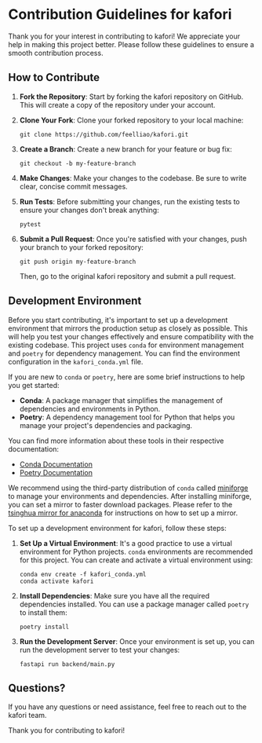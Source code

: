 # Contribution Guidelines for kafori

Thank you for your interest in contributing to kafori! We appreciate your help in making this project better. Please follow these guidelines to ensure a smooth contribution process.

## How to Contribute

1. **Fork the Repository**: Start by forking the kafori repository on GitHub. This will create a copy of the repository under your account.

2. **Clone Your Fork**: Clone your forked repository to your local machine:
   ```
   git clone https://github.com/feelliao/kafori.git
   ```

3. **Create a Branch**: Create a new branch for your feature or bug fix:
   ```
   git checkout -b my-feature-branch
   ```

4. **Make Changes**: Make your changes to the codebase. Be sure to write clear, concise commit messages.

5. **Run Tests**: Before submitting your changes, run the existing tests to ensure your changes don't break anything:
   ```
   pytest
   ```

6. **Submit a Pull Request**: Once you're satisfied with your changes, push your branch to your forked repository:
   ```
   git push origin my-feature-branch
   ```
   Then, go to the original kafori repository and submit a pull request.

## Development Environment

Before you start contributing, it's important to set up a development environment that mirrors the production setup as closely as possible. This will help you test your changes effectively and ensure compatibility with the existing codebase. This project uses `conda` for environment management and `poetry` for dependency management. You can find the environment configuration in the `kafori_conda.yml` file.

If you are new to `conda` or `poetry`, here are some brief instructions to help you get started:
- **Conda**: A package manager that simplifies the management of dependencies and environments in Python.
- **Poetry**: A dependency management tool for Python that helps you manage your project's dependencies and packaging.

You can find more information about these tools in their respective documentation:
- [Conda Documentation](https://docs.conda.io/projects/conda/en/latest/)
- [Poetry Documentation](https://python-poetry.org/docs/)

We recommend using the third-party distribution of `conda` called [miniforge](https://conda-forge.org/download/) to manage your environments and dependencies. After installing miniforge, you can set a mirror to faster download packages. Please refer to the [tsinghua mirror for anaconda](https://mirrors.tuna.tsinghua.edu.cn/help/anaconda/) for instructions on how to set up a mirror.

To set up a development environment for kafori, follow these steps:

1. **Set Up a Virtual Environment**: It's a good practice to use a virtual environment for Python projects. `conda` environments are recommended for this project.
You can create and activate a virtual environment using:
   ```
   conda env create -f kafori_conda.yml
   conda activate kafori
   ```

1. **Install Dependencies**: Make sure you have all the required dependencies installed. You can use a package manager called `poetry` to install them:
   ```
   poetry install
   ```

3. **Run the Development Server**: Once your environment is set up, you can run the development server to test your changes:
   ```
   fastapi run backend/main.py
   ```

## Questions?

If you have any questions or need assistance, feel free to reach out to the kafori team.

Thank you for contributing to kafori!
